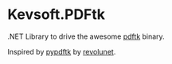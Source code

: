 # Kevsoft.PDFtk

.NET Library to drive the awesome [pdftk](https://www.pdflabs.com/tools/pdftk-the-pdf-toolkit/) binary.

Inspired by [pypdftk](https://github.com/revolunet/pypdftk) by [revolunet](https://github.com/revolunet).

